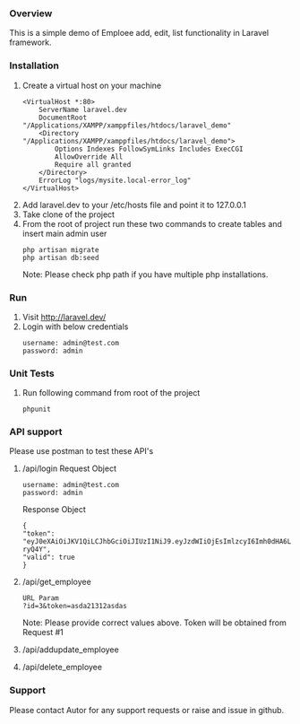 ### Overview
This is a simple demo of Emploee add, edit, list functionality in Laravel framework.

### Installation
1. Create a virtual host on your machine
    ```
    <VirtualHost *:80>
        ServerName laravel.dev
        DocumentRoot "/Applications/XAMPP/xamppfiles/htdocs/laravel_demo"
        <Directory "/Applications/XAMPP/xamppfiles/htdocs/laravel_demo">
            Options Indexes FollowSymLinks Includes ExecCGI
            AllowOverride All
            Require all granted
        </Directory>
        ErrorLog "logs/mysite.local-error_log"
    </VirtualHost>
    ```
2. Add laravel.dev to your /etc/hosts file and point it to 127.0.0.1
3. Take clone of the project
4. From the root of project run these two commands to create tables and insert main admin user
    ``` 
    php artisan migrate
    php artisan db:seed
    ```
    Note: Please check php path if you have multiple php installations. 

### Run
1. Visit http://laravel.dev/
2. Login with below credentials
    ```
    username: admin@test.com
    password: admin
    ```
    
### Unit Tests
1. Run following command from root of the project
    ```
    phpunit
    
### API support
Please use postman to test these API's 
 1. /api/login
    Request Object
    ```
    username: admin@test.com
    password: admin
    ```
    
    Response Object
    ```
    {
    "token": "eyJ0eXAiOiJKV1QiLCJhbGciOiJIUzI1NiJ9.eyJzdWIiOjEsImlzcyI6Imh0dHA6Ly9sYXJhdmVsLmRldi9hcGkvbG9naW4iLCJpYXQiOjE1MDQyNzk1NTIsImV4cCI6MTUwNDI4MzE1MiwibmJmIjoxNTA0Mjc5NTUyLCJqdGkiOiJBQmdjOTdtZEpoMnp4U291In0.VCVLWrNZk7MaOokw2rKbxTbKJxDRFNoFo0gXO-ryQ4Y",
    "valid": true
    }
    ```
2. /api/get_employee
    ```
    URL Param
    ?id=3&token=asda21312asdas
    ```
    Note: Please provide correct values above. Token will be obtained from Request #1
3. /api/addupdate_employee
4. /api/delete_employee

### Support
Please contact Autor for any support requests or raise and issue in github. 
